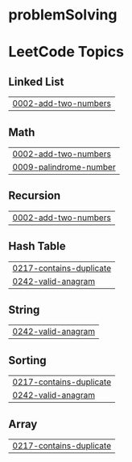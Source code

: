 # problemSolving
<!---LeetCode Topics Start-->
# LeetCode Topics
## Linked List
|  |
| ------- |
| [0002-add-two-numbers](https://github.com/yasminahussein/problemSolving/tree/master/0002-add-two-numbers) |
## Math
|  |
| ------- |
| [0002-add-two-numbers](https://github.com/yasminahussein/problemSolving/tree/master/0002-add-two-numbers) |
| [0009-palindrome-number](https://github.com/yasminahussein/problemSolving/tree/master/0009-palindrome-number) |
## Recursion
|  |
| ------- |
| [0002-add-two-numbers](https://github.com/yasminahussein/problemSolving/tree/master/0002-add-two-numbers) |
## Hash Table
|  |
| ------- |
| [0217-contains-duplicate](https://github.com/yasminahussein/problemSolving/tree/master/0217-contains-duplicate) |
| [0242-valid-anagram](https://github.com/yasminahussein/problemSolving/tree/master/0242-valid-anagram) |
## String
|  |
| ------- |
| [0242-valid-anagram](https://github.com/yasminahussein/problemSolving/tree/master/0242-valid-anagram) |
## Sorting
|  |
| ------- |
| [0217-contains-duplicate](https://github.com/yasminahussein/problemSolving/tree/master/0217-contains-duplicate) |
| [0242-valid-anagram](https://github.com/yasminahussein/problemSolving/tree/master/0242-valid-anagram) |
## Array
|  |
| ------- |
| [0217-contains-duplicate](https://github.com/yasminahussein/problemSolving/tree/master/0217-contains-duplicate) |
<!---LeetCode Topics End-->